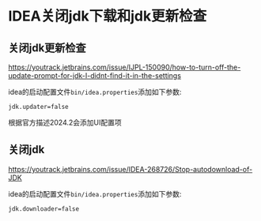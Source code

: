 # IDEA关闭jdk下载和jdk更新检查

## 关闭jdk更新检查

https://youtrack.jetbrains.com/issue/IJPL-150090/how-to-turn-off-the-update-prompt-for-jdk-I-didnt-find-it-in-the-settings


idea的启动配置文件`bin/idea.properties`添加如下参数:

```text
jdk.updater=false
```

根据官方描述2024.2会添加UI配置项

## 关闭jdk

https://youtrack.jetbrains.com/issue/IDEA-268726/Stop-autodownload-of-JDK

idea的启动配置文件`bin/idea.properties`添加如下参数:

```text
jdk.downloader=false
```

